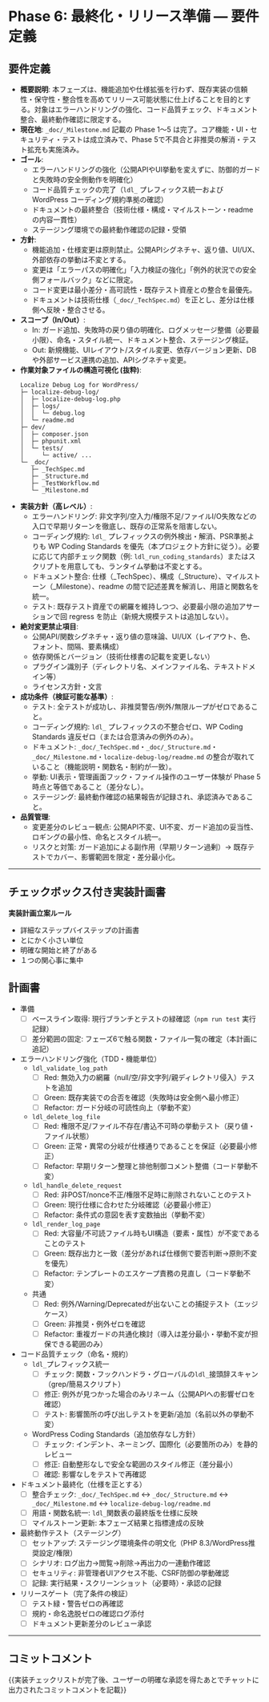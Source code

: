 # Phase 6: 最終化・リリース準備 — 要件定義

## 要件定義

- **概要説明**: 本フェーズは、機能追加や仕様拡張を行わず、既存実装の信頼性・保守性・整合性を高めてリリース可能状態に仕上げることを目的とする。対象はエラーハンドリングの強化、コード品質チェック、ドキュメント整合、最終動作確認に限定する。
- **現在地**: `_doc/_Milestone.md` 記載の Phase 1〜5 は完了。コア機能・UI・セキュリティ・テストは成立済みで、Phase 5で不具合と非推奨の解消・テスト拡充も実施済み。
- **ゴール**:
  - エラーハンドリングの強化（公開APIやUI挙動を変えずに、防御的ガードと失敗時の安全側動作を明確化）
  - コード品質チェックの完了（`ldl_` プレフィックス統一および WordPress コーディング規約準拠の確認）
  - ドキュメントの最終整合（技術仕様・構成・マイルストーン・readme の内容一貫性）
  - ステージング環境での最終動作確認の記録・受領
- **方針**:
  - 機能追加・仕様変更は原則禁止。公開APIシグネチャ、返り値、UI/UX、外部依存の挙動は不変とする。
  - 変更は「エラーパスの明確化」「入力検証の強化」「例外的状況での安全側フォールバック」などに限定。
  - コード変更は最小差分・高可読性・既存テスト資産との整合を最優先。
  - ドキュメントは技術仕様（`_doc/_TechSpec.md`）を正とし、差分は仕様側へ反映・整合させる。
- **スコープ（In/Out）**:
  - In: ガード追加、失敗時の戻り値の明確化、ログメッセージ整備（必要最小限）、命名・スタイル統一、ドキュメント整合、ステージング検証。
  - Out: 新規機能、UIレイアウト/スタイル変更、依存バージョン更新、DBや外部サービス連携の追加、APIシグネチャ変更。
- **作業対象ファイルの構造可視化 (抜粋)**:
  ```
  Localize Debug Log for WordPress/
  ├─ localize-debug-log/
  │  ├─ localize-debug-log.php
  │  ├─ logs/
  │  │  └─ debug.log
  │  └─ readme.md
  ├─ dev/
  │  ├─ composer.json
  │  ├─ phpunit.xml
  │  └─ tests/
  │     └─ active/ ...
  └─ _doc/
     ├─ _TechSpec.md
     ├─ _Structure.md
     ├─ _TestWorkflow.md
     └─ _Milestone.md
  ```
- **実装方針（高レベル）**:
  - エラーハンドリング: 非文字列/空入力/権限不足/ファイルI/O失敗などの入口で早期リターンを徹底し、既存の正常系を阻害しない。
  - コーディング規約: `ldl_` プレフィックスの例外検出・解消、PSR準拠よりも WP Coding Standards を優先（本プロジェクト方針に従う）。必要に応じて内部チェック関数（例: `ldl_run_coding_standards`）またはスクリプトを用意しても、ランタイム挙動は不変とする。
  - ドキュメント整合: 仕様（_TechSpec）、構成（_Structure）、マイルストーン（_Milestone）、readme の間で記述差異を解消し、用語と関数名を統一。
  - テスト: 既存テスト資産での網羅を維持しつつ、必要最小限の追加アサーションで回 regress を防止（新規大規模テストは追加しない）。
- **絶対変更禁止項目**:
  - 公開API/関数シグネチャ・返り値の意味論、UI/UX（レイアウト、色、フォント、間隔、要素構成）
  - 依存関係とバージョン（技術仕様書の記載を変更しない）
  - プラグイン識別子（ディレクトリ名、メインファイル名、テキストドメイン等）
  - ライセンス方針・文言
- **成功条件（検証可能な基準）**:
  - テスト: 全テストが成功し、非推奨警告/例外/無限ループがゼロであること。
  - コーディング規約: `ldl_` プレフィックスの不整合ゼロ、WP Coding Standards 違反ゼロ（または合意済みの例外のみ）。
  - ドキュメント: `_doc/_TechSpec.md`・`_doc/_Structure.md`・`_doc/_Milestone.md`・`localize-debug-log/readme.md` の整合が取れていること（機能説明・関数名・制約が一致）。
  - 挙動: UI表示・管理画面フック・ファイル操作のユーザー体験が Phase 5 時点と等価であること（差分なし）。
  - ステージング: 最終動作確認の結果報告が記録され、承認済みであること。
- **品質管理**:
  - 変更差分のレビュー観点: 公開API不変、UI不変、ガード追加の妥当性、ロギングの最小性、命名とスタイル統一。
  - リスクと対策: ガード追加による副作用（早期リターン過剰）→ 既存テストでカバー、影響範囲を限定・差分最小化。

---

## チェックボックス付き実装計画書

**実装計画立案ルール**
- 詳細なステップバイステップの計画書
- とにかく小さい単位
- 明確な開始と終了がある
- １つの関心事に集中

## 計画書

- 準備
  - [ ] ベースライン取得: 現行ブランチとテストの緑確認（`npm run test` 実行記録）
  - [ ] 差分範囲の固定: フェーズ6で触る関数・ファイル一覧の確定（本計画に追記）

- エラーハンドリング強化（TDD・機能単位）
  - `ldl_validate_log_path`
    - [ ] Red: 無効入力の網羅（null/空/非文字列/親ディレクトリ侵入）テストを追加
    - [ ] Green: 既存実装での合否を確認（失敗時は安全側へ最小修正）
    - [ ] Refactor: ガード分岐の可読性向上（挙動不変）
  - `ldl_delete_log_file`
    - [ ] Red: 権限不足/ファイル不存在/書込不可時の挙動テスト（戻り値・ファイル状態）
    - [ ] Green: 正常・異常の分岐が仕様通りであることを保証（必要最小修正）
    - [ ] Refactor: 早期リターン整理と排他制御コメント整備（コード挙動不変）
  - `ldl_handle_delete_request`
    - [ ] Red: 非POST/nonce不正/権限不足時に削除されないことのテスト
    - [ ] Green: 現行仕様に合わせた分岐確認（必要最小修正）
    - [ ] Refactor: 条件式の意図を表す変数抽出（挙動不変）
  - `ldl_render_log_page`
    - [ ] Red: 大容量/不可読ファイル時もUI構造（要素・属性）が不変であることのテスト
    - [ ] Green: 既存出力と一致（差分があれば仕様側で要否判断→原則不変を優先）
    - [ ] Refactor: テンプレートのエスケープ責務の見直し（コード挙動不変）
  - 共通
    - [ ] Red: 例外/Warning/Deprecatedが出ないことの捕捉テスト（エッジケース）
    - [ ] Green: 非推奨・例外ゼロを確認
    - [ ] Refactor: 重複ガードの共通化検討（導入は差分最小・挙動不変が担保できる範囲のみ）

- コード品質チェック（命名・規約）
  - `ldl_`プレフィックス統一
    - [ ] チェック: 関数・フックハンドラ・グローバルの`ldl_`接頭辞スキャン（grep/簡易スクリプト）
    - [ ] 修正: 例外が見つかった場合のみリネーム（公開APIへの影響ゼロを確認）
    - [ ] テスト: 影響箇所の呼び出しテストを更新/追加（名前以外の挙動不変）
  - WordPress Coding Standards（追加依存なし方針）
    - [ ] チェック: インデント、ネーミング、国際化（必要箇所のみ）を静的レビュー
    - [ ] 修正: 自動整形なしで安全な範囲のスタイル修正（差分最小）
    - [ ] 確認: 影響なしをテストで再確認

- ドキュメント最終化（仕様を正とする）
  - [ ] 整合チェック: `_doc/_TechSpec.md` ↔ `_doc/_Structure.md` ↔ `_doc/_Milestone.md` ↔ `localize-debug-log/readme.md`
  - [ ] 用語・関数名統一: `ldl_`関数表の最終版を仕様に反映
  - [ ] マイルストーン更新: 本フェーズ結果と指標達成の反映

- 最終動作テスト（ステージング）
  - [ ] セットアップ: ステージング環境条件の明文化（PHP 8.3/WordPress推奨設定/権限）
  - [ ] シナリオ: ログ出力→閲覧→削除→再出力の一連動作確認
  - [ ] セキュリティ: 非管理者UIアクセス不能、CSRF防御の挙動確認
  - [ ] 記録: 実行結果・スクリーンショット（必要時）・承認の記録

- リリースゲート（完了条件の検証）
  - [ ] テスト緑・警告ゼロの再確認
  - [ ] 規約・命名逸脱ゼロの確認ログ添付
  - [ ] ドキュメント更新差分のレビュー承認

---

## コミットコメント
{{実装チェックリストが完了後、ユーザーの明確な承認を得たあとでチャットに出力されたコミットコメントを記載}}
